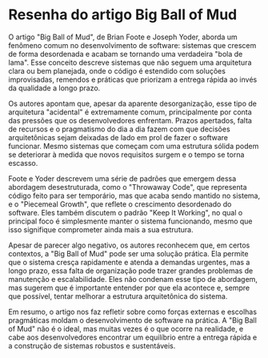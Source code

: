 # Resenha do artigo Big Ball of Mud

O artigo "Big Ball of Mud", de Brian Foote e Joseph Yoder, aborda um fenômeno comum no desenvolvimento de software: sistemas que crescem de forma desordenada e acabam se tornando uma verdadeira "bola de lama". Esse conceito descreve sistemas que não seguem uma arquitetura clara ou bem planejada, onde o código é estendido com soluções improvisadas, remendos e práticas que priorizam a entrega rápida ao invés da qualidade a longo prazo.

Os autores apontam que, apesar da aparente desorganização, esse tipo de arquitetura "acidental" é extremamente comum, principalmente por conta das pressões que os desenvolvedores enfrentam. Prazos apertados, falta de recursos e o pragmatismo do dia a dia fazem com que decisões arquitetônicas sejam deixadas de lado em prol de fazer o software funcionar. Mesmo sistemas que começam com uma estrutura sólida podem se deteriorar à medida que novos requisitos surgem e o tempo se torna escasso.

Foote e Yoder descrevem uma série de padrões que emergem dessa abordagem desestruturada, como o "Throwaway Code", que representa código feito para ser temporário, mas que acaba sendo mantido no sistema, e o "Piecemeal Growth", que reflete o crescimento desordenado do software. Eles também discutem o padrão "Keep It Working", no qual o principal foco é simplesmente manter o sistema funcionando, mesmo que isso signifique comprometer ainda mais a sua estrutura.

Apesar de parecer algo negativo, os autores reconhecem que, em certos contextos, a "Big Ball of Mud" pode ser uma solução prática. Ela permite que o sistema cresça rapidamente e atenda a demandas urgentes, mas a longo prazo, essa falta de organização pode trazer grandes problemas de manutenção e escalabilidade. Eles não condenam esse tipo de abordagem, mas sugerem que é importante entender por que ela acontece e, sempre que possível, tentar melhorar a estrutura arquitetônica do sistema.

Em resumo, o artigo nos faz refletir sobre como forças externas e escolhas pragmáticas moldam o desenvolvimento de software na prática. A "Big Ball of Mud" não é o ideal, mas muitas vezes é o que ocorre na realidade, e cabe aos desenvolvedores encontrar um equilíbrio entre a entrega rápida e a construção de sistemas robustos e sustentáveis.